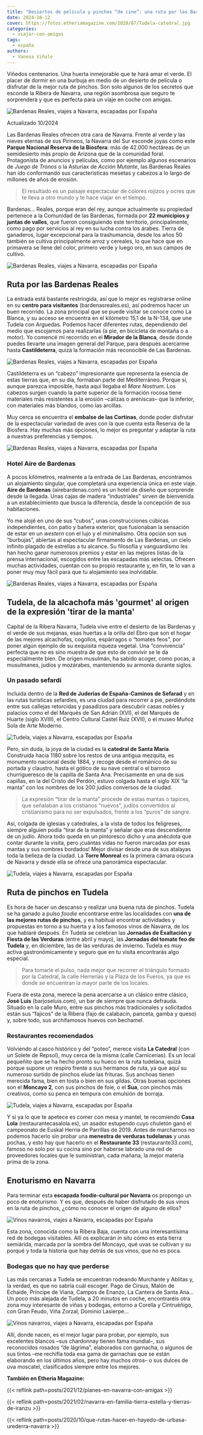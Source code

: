```yaml
---
title: "Desiertos de película y pinchos “de cine”: una ruta por las Bardenas Reales y Tudela"
date: 2024-10-12
cover: https://fotos.etheriamagazine.com/2020/07/Tudela-catedral.jpg
categories: 
  - viajar-con-amigas
tags: 
  - españa
authors: 
  - Vanesa Viñolo
---
```


Viñedos centenarios. Una huerta inmejorable que te hará amar el verde. El placer de 
dormir en una burbuja en medio de un desierto de película o disfrutar de la mejor ruta 
de pinchos. Son solo algunos de los secretos que esconde la Ribera de Navarra, una 
región asombrosa que seguro te sorprenderá y que es perfecta para un viaje en coche con 
amigas. 

![Bardenas Reales, viajes a Navarra, escapadas por España](https://fotos.etheriamagazine.com/2020/07/bardenas-ruta.jpg "Bardenas Reales © Marco de Luca")

Actualizado 10/2024 

Las Bardenas Reales ofrecen otra cara de Navarra. Frente al verde y las nieves eternas 
de sus Pirineos, la Navarra del Sur esconde joyas como este **Parque Nacional Reserva de 
la Biosfera**: más de 42.000 hectáreas de un semidesierto más propio de Arizona que de 
la comunidad foral. Protagonista de anuncios y películas, como por ejemplo algunos 
escenarios de _Juego de Tronos_ o la Asturiax de _Acción Mutante_, las Bardenas Reales 
han ido conformando sus características mesetas y cabezos a lo largo de millones de años 
de erosión. 

> El resultado es un paisaje espectacular de colores rojizos y ocres que te lleva a otro 
> mundo y te hace viajar en el tiempo. 

Bardenas… Reales, porque eran del rey, aunque actualmente su propiedad pertenece a la 
Comunidad de las Bardenas, formada por **22 municipios y juntas de valles**, que fueron 
consiguiendo este territorio, principalmente, como pago por servicios al rey en su lucha 
contra los árabes. Tierra de ganaderos, lugar excepcional para la trashumancia, desde 
los años 50 también se cultiva principalmente arroz y cereales, lo que hace que en 
primavera se llene del color, primero verde y luego oro, en sus campos de cultivo. 

![Bardenas Reales, viajes a Navarra, escapadas por España](https://fotos.etheriamagazine.com/2020/07/bardenas-desierto.jpg "Árido paisaje de las Bardenas Reales.")

## Ruta por las Bardenas Reales

La entrada está bastante restringida, así que lo mejor es registrarse online en su 
**centro para visitantes** (bardenasreales.es), así podremos hacer un buen recorrido. La 
zona principal que se puede visitar se conoce como La Blanca, y su acceso se encuentra 
en el kilómetro 15,1 de la N-134, que une Tudela con Arguedas. Podemos hacer diferentes 
rutas, dependiendo del medio que escojamos para realizarlas (a pie, en bicicleta de 
montaña o a motor). Yo comencé mi recorrido en el **Mirador de la Blanca**, desde donde 
puedes llevarte una imagen general del Parque, para después acercarme hasta 
**Castildeterra**, quizá la formación más reconocible de Las Bardenas. 

![Bardenas Reales, viajes a Navarra, escapadas por España](https://fotos.etheriamagazine.com/2020/07/bardenas-monticulo.jpg "Castildeterra en las Bardenas Reales.")

Castildeterra es un “cabezo” impresionante que representa la esencia de estas tierras 
que, en su día, formaban parte del Mediterráneo. Porque sí, aunque parezca imposible, 
hasta aquí llegaba el _Mare Nostrum_. Los cabezos surgen cuando la parte superior de la 
formación rocosa tiene materiales más resistentes a la erosión –calizas o areniscas– que 
la inferior, con materiales más blandos, como las arcillas. 

Muy cerca se encuentra el **embalse de las Cortinas**, donde poder disfrutar de la 
espectacular variedad de aves con la que cuenta esta Reserva de la Biosfera. Hay muchas 
más opciones, lo mejor es preguntar y adaptar la ruta a nuestras preferencias y tiempos. 

![Bardenas Reales, viajes a Navarra, escapadas por España](https://fotos.etheriamagazine.com/2020/07/Bardenas-aires-de-bardenas-burbuja.jpg "Habitación-burbuja para ver las estrellas en el hotel Aire de Bardenas.")

### Hotel Aire de Bardenas

A pocos kilómetros, realmente a la entrada de Las Bardenas, encontramos un alojamiento 
singular, que completará una experiencia única en este viaje. **Aire de Bardenas** 
(airebardenas.com) es un hotel de diseño que sorprende desde la llegada. Unas cajas de 
madera “industriales” sirven de bienvenida a un establecimiento que busca la diferencia, 
desde la concepción de sus habitaciones. 

Yo me alojé en uno de sus “cubos”, unas construcciones cúbicas independientes, con patio 
y bañera exterior, que fusionaban la sensación de estar en un _western_ con el lujo y el 
minimalismo. Otra opción son sus “burbujas”, abiertas al espectacular firmamento de Las 
Bardenas, un cielo infinito plagado de estrellas a tu alcance. Su filosofía y 
vanguardismo les han hecho ganar numerosos premios y estar en las mejores listas de la 
prensa internacional, escogidos entre las escapadas más selectas. Ofrecen muchas 
actividades, cuentan con su propio restaurante y, en fin, te lo van a poner muy muy 
fácil para que tu alojamiento sea inolvidable. 

![Bardenas Reales, viajes a Navarra, escapadas por España](https://fotos.etheriamagazine.com/2020/07/Tudela-alcachofas.jpg "Alcachofas de Navarra.")

## Tudela, de la alcachofa más 'gourmet' al origen de la expresión 'tirar de la manta'

Capital de la Ribera Navarra, Tudela vive entre el desierto de las Bardenas y el verde 
de sus mejanas, esas huertas a la orilla del Ebro que son el hogar de las mejores 
alcachofas, cogollos, espárragos o “tomates feos”, por poner algún ejemplo de su 
exquisita riqueza vegetal. Una “convivencia” perfecta que no es sino muestra de que esto 
de convivir se le da especialmente bien. De origen musulmán, ha sabido acoger, como 
pocas, a musulmanes, judíos y mozárabes, manteniendo su armonía durante siglos. 

### Un pasado sefardí

Incluida dentro de la **Red de Juderías de España-Caminos de Sefarad** y en las rutas 
turísticas sefardíes, es una ciudad para recorrer a pie, perdiéndote entre sus callejas 
retorcidas y pasadizos para descubrir casas nobles y palacios como el del Marqués de San 
Adrián (XVI), el del Marqués de Huarte (siglo XVIII), el Centro Cultural Castel Ruiz 
(XVII), o el museo Muñoz Sola de Arte Moderno. 

![Tudela, viajes a Navarra, escapadas por España](https://fotos.etheriamagazine.com/2020/07/Tudela-catedral.jpg "Catedral de Santa María de Tudela. © Blanca Aldanondo Otamendi")

Pero, sin duda, la joya de la ciudad es la **catedral de Santa María**. Construida hacia 
1180 sobre los restos de una antigua mezquita, es monumento nacional desde 1884, y 
recoge desde el románico de su portada y claustro, hasta el gótico de su nave central o 
el barroco churrigueresco de la capilla de Santa Ana. Precisamente en una de sus 
capillas, en la del Cristo del Perdón, estuvo colgada hasta el siglo XIX “la manta” con 
los nombres de los 200 judíos conversos de la ciudad. 

> La expresión “tirar de la manta” procede de estas mantas o tapices, que señalaban a los 
> cristianos “nuevos”, judíos convertidos al cristianismo para no ser expulsados, frente a 
> los “puros” de sangre. 

Así, colgada de iglesias y catedrales, a la vista de todos los feligreses, siempre 
alguien podía “tirar de la manta” y señalar que eras descendiente de un judío. Ahora 
todo queda en un pintoresco dicho y una anécdota que contar durante la visita, pero 
¡cuántas vidas no fueron marcadas por esas mantas y sus nombres bordados! Mejor divisar 
desde una de sus atalayas toda la belleza de la ciudad. La **Torre Monreal** es la 
primera cámara oscura de Navarra y desde ella se ofrece una panorámica espectacular. 

![Tudela, viajes a Navarra, escapadas por España](https://fotos.etheriamagazine.com/2020/07/Tudela-verduras.jpg "Verduras de Navarra. © Blanca Aldanondo Otamendi")

## Ruta de pinchos en Tudela

Es hora de hacer un descanso y realizar una buena ruta de pinchos. Tudela se ha ganado a 
pulso _foodie_ encontrarse entre las localidades con **una de las mejores rutas de 
pinchos**, y es habitual encontrar actividades y propuestas en torno a su huerta y a los 
famosos vinos de Navarra, de los que hablaré después. En Tudela se celebran las 
**Jornadas de Exaltación y Fiesta de las Verduras** (entre abril y mayo), las **Jornadas 
del tomate feo de Tudela** y, en diciembre, las de las verduras de invierno. Tudela es 
muy activa gastronómicamente y seguro que en tu visita encontrarás algo especial. 

> Para tomarle el pulso, nada mejor que recorrer el triángulo formado por la Catedral, la 
> calle Herrerías y la Plaza de los Fueros, ya que es donde se encuentran la mayor parte 
> de los locales. 

Fuera de esta zona, merece la pena acercarse a un clásico entre clásico, **José Luis** 
(barjoseluis.com), un bar de siempre que nunca defrauda. Situado en la calle Muro, entre 
sus pinchos más tradicionales y solicitados están sus “fajicos” de la Ribera (fajo de 
calabacín, panceta, gamba y queso) y, sobre todo, sus archifamosos huevos con bechamel. 

### Restaurantes recomendados

Volviendo al casco histórico y del “poteo”, merece visita **La Catedral** (con un Solete 
de Repsol), muy cerca de la misma (calle Carnicerías). Es un local pequeñito que se ha 
hecho pronto su hueco en la ruta tudelana, quizá porque supone un respiro frente a sus 
hermanos de ruta, ya que aquí su numeroso surtido de pinchos elude las frituras. Sus 
anchoas tienen merecida fama, bien en tosta o bien en sus gildas. Otras buenas opciones 
son el **Moncayo 2**, con sus pinchos de foie, o el **Sua**, con pinchos más creativos, 
como su penca en tempura con emulsión de borraja. 

![Tudela, viajes a Navarra, escapadas por España](https://fotos.etheriamagazine.com/2020/07/bardenas-esparragos-al-natural.jpg "Espárragos al natural, alimento con DO Navarra.")

Y si ya lo que te apetece es comer con mesa y mantel, te recomiendo **Casa Lola** 
(restaurantecasalola.es), un asador estupendo cuyo chuletón ganó el campeonato de Euskal 
Herria de Parrillas de 2019. Antes de marcharnos no podemos hacerlo sin probar una 
**menestra de verduras tudelanas** y unas pochas, y esto hay que hacerlo en el 
**Restaurante 33** (restaurante33.com), famoso no solo por su cocina sino por haberse 
labrado una red de proveedores locales que le suministran, cada mañana, la mejor materia 
prima de la zona. 

## Enoturismo en Navarra

Para terminar esta **escapada foodie-cultural por Navarra** os propongo un poco de 
enoturismo. Y es que, después de haber disfrutado de sus vinos en la ruta de pinchos, 
¿cómo no conocer el origen de alguno de ellos? 

![Vinos navarros, viajes a Navarra, escapadas por España](https://fotos.etheriamagazine.com/2020/07/navarra-bodegas-pago-cirsus.jpg "Viñedos de © Pago de Cirsus")

Esta zona, conocida como la Ribera Baja, cuenta con una interesantísima red de bodegas 
visitables. Allí os explicarán _in situ_ cómo es esta tierra semiárida, marcada por la 
sombra del Moncayo, qué uvas se cultivan y su porqué y toda la historia que hay detrás 
de sus vinos, que no es poca. 

### Bodegas que no hay que perderse

Las más cercanas a Tudela se encuentran rodeando Murchante y Ablitas y, la verdad, es 
que no sabría cuál escoger. Pago de Cirsus, Malón de Echaide, Príncipe de Viana, Campos 
de Enanzo, La Cantera de Santa Ana… Un poco más alejada de Tudela, a 20 minutos en 
coche, encontraréis otra zona muy interesante de viñas y bodegas, entorno a Corella y 
Cintruéñigo, con Gran Feudo, Viña Zorzal, Dominio Lasierpe… 

![Vinos navarros, viajes a Navarra, escapadas por España](https://fotos.etheriamagazine.com/2020/07/vinedos-malon-echaide.jpg "© Bodega Malón de Echaide.")

Allí, donde nacen, es el mejor lugar para probar, por ejemplo, sus excelentes blancos 
–sus chardonnay tienen fama mundial–, sus reconocidos rosados “de lágrima”, elaborados 
con garnacha, o algunos de sus tintos –me rechifla toda esa gama de garnachas que se 
están elaborando en los últimos años, pero hay muchos otros– o sus dulces de uva 
moscatel, clasificados siempre entre los mejores. 

**También en Etheria Magazine:** 

{{< reflink path=posts/2021/12/planes-en-navarra-con-amigas >}} 

{{< reflink path=posts/2021/02/navarra-en-familia-tierra-estella-y-tierras-de-iranzu >}} 

{{< reflink path=posts/2020/10/que-rutas-hacer-en-hayedo-de-urbasa-urederra-navarra >}}
